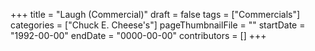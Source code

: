 +++
title = "Laugh (Commercial)"
draft = false
tags = ["Commercials"]
categories = ["Chuck E. Cheese's"]
pageThumbnailFile = ""
startDate = "1992-00-00"
endDate = "0000-00-00"
contributors = []
+++

